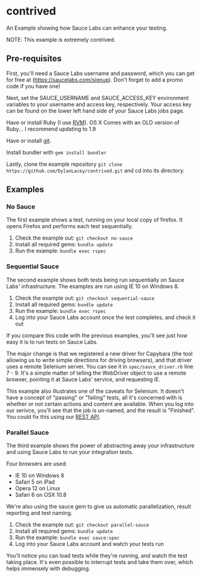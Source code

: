 contrived
=========

An Example showing how Sauce Labs can enhance your testing.

NOTE:  This example is extremely contrived.


Pre-requisites
--------------------

First, you'll need a Sauce Labs username and password, which you can get for free at (https://saucelabs.com/signup).  Don't forget to add a promo code if you have one!

Next, set the SAUCE_USERNAME and SAUCE_ACCESS_KEY environment variables to your username and access key, respectively.  Your access key can be found on the lower left hand side of your Sauce Labs jobs page.

Have or install Ruby (I use [RVM](https://rvm.io/)).  OS X Comes with an OLD version of Ruby... I recommend updating to 1.9

Have or install [git](http://git-scm.com/).

Install bundler with `gem install bundler`

Lastly, clone the example repository `git clone https://github.com/DylanLacey/contrived.git` and cd into its directory.


Examples
--------

### No Sauce

The first example shows a test, running on your local copy of firefox.  It opens Firefox and performs each test sequentially.

1.  Check the example out: `git checkout no-sauce`
2.  Install all required gems:  `bundle update`
3.  Run the example:  `bundle exec rspec`


### Sequential Sauce

The second example shows both tests being run sequentially on Sauce Labs' infrastructure.  The examples are run using IE 10 on Windows 8.

1.  Check the example out:  `git checkout sequential-sauce`
2.  Install all required gems:  `bundle update`
3.  Run the example:  `bundle exec rspec`
4.  Log into your Sauce Labs account once the test completes, and check it out

If you compare this code with the previous examples, you'll see just how easy it is to run tests on Sauce Labs.

The major change is that we registered a new driver for Capybara (the tool allowing us to write simple directions for driving browsers), and that driver uses a remote Selenium server.  You can see it in `spec/sauce_driver.rb` line 7 - 9.  It's a simple matter of telling the WebDriver object to use a remote browser, pointing it at Sauce Labs' service, and requesting IE.

This example also illustrates one of the caveats for Selenium.  It doesn't have a concept of "passing" or "failing" tests, all it's concerned with is whether or not certain actions and content are available.  When you log into our serivce, you'll see that the job is un-named, and the result is "Finished".  You could fix this using our [REST API](http://saucelabs.com/docs/rest).


### Parallel Sauce

The third example shows the power of abstracting away your infrastructure and using Sauce Labs to run your integration tests.

Four browsers are used:

* IE 10 on Windows 8
* Safari 5 on iPad
* Opera 12 on Linux
* Safari 6 on OSX 10.8

We're also using the sauce gem to give us automatic parallelization, result reporting and test naming.

1.  Check the example out:  `git checkout parallel-sauce`
2.  Install all required gems:  `bundle update`
3.  Run the example:  `bundle exec sauce:spec`
4.  Log into your Sauce Labs account and watch your tests run

You'll notice you can load tests while they're running, and watch the test taking place.  It's even possible to interrupt tests and take them over, which helps immensely with debugging.
